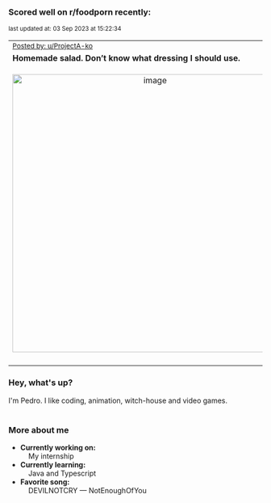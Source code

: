 ### Scored well on r/foodporn recently:

<p align="left"><sub>last updated at: 03 Sep 2023 at 15:22:34</sub></p>

|   |
| --- |
| <sub>[Posted by: u/ProjectA-ko][source]</sub> |
| **Homemade salad. Don’t know what dressing I should use.** | 
|<p align="center"> <img alt="image" src="https://i.redd.it/w1q3yu0ceilb1.jpg" width="550" /> </p>|
|   |

### Hey, what's up?

I'm Pedro. I like coding, animation, witch-house and video games.<br><br>

### More about me
- **Currently working on:**  
&nbsp;&nbsp;&nbsp;&nbsp;My internship
- **Currently learning:**  
&nbsp;&nbsp;&nbsp;&nbsp;Java and Typescript
- **Favorite song:**  
&nbsp;&nbsp;&nbsp;&nbsp;DEVILNOTCRY — NotEnoughOfYou<br><br>

  



  
  
  
[linkedin]: https://linkedin.com/in/pedro-h-r-gomes-8a487b14a/
[gmail]: mailto:pilique11@gmail.com
[source]: https://reddit.com/r/FoodPorn/comments/166mqgk/homemade_salad_dont_know_what_dressing_i_should/
[redditAPI]: https://www.reddit.com/dev/api/